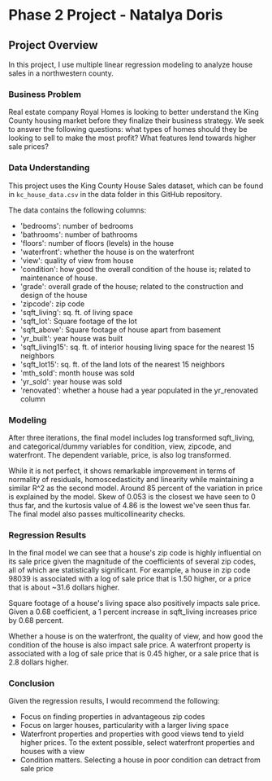 # Phase 2 Project - Natalya Doris

## Project Overview

In this project, I use multiple linear regression modeling to analyze house sales in a northwestern county.

### Business Problem

Real estate company Royal Homes is looking to better understand the King County housing market before they finalize their business strategy. We seek to answer the following questions: what types of homes should they be looking to sell to make the most profit? What features lend towards higher sale prices?

### Data Understanding

This project uses the King County House Sales dataset, which can be found in  `kc_house_data.csv` in the data folder in this GitHub repository. 

The data contains the following columns:

* 'bedrooms': number of bedrooms
* 'bathrooms': number of bathrooms
* 'floors': number of floors (levels) in the house
* 'waterfront': whether the house is on the waterfront
* 'view': quality of view from house
* 'condition': how good the overall condition of the house is; related to maintenance of house.
* 'grade': overall grade of the house; related to the construction and design of the house
* 'zipcode': zip code
* 'sqft_living': sq. ft. of living space
* 'sqft_lot': Square footage of the lot
* 'sqft_above': Square footage of house apart from basement
* 'yr_built': year house was built
* 'sqft_living15': sq. ft. of interior housing living space for the nearest 15 neighbors
* 'sqft_lot15': sq. ft. of the land lots of the nearest 15 neighbors
* 'mth_sold': month house was sold
* 'yr_sold': year house was sold
* 'renovated': whether a house had a year populated in the yr_renovated column
                    

### Modeling

After three iterations, the final model includes log transformed sqft_living, and categorical/dummy variables for condition, view, zipcode, and waterfront. The dependent variable, price, is also log transformed.

While it is not perfect, it shows remarkable improvement in terms of normality of residuals, homoscedasticity and linearity while maintaining a similar R^2 as the second model. Around 85 percent of the variation in price is explained by the model. Skew of 0.053 is the closest we have seen to 0 thus far, and the kurtosis value of 4.86 is the lowest we've seen thus far. The final model also passes multicollinearity checks.

### Regression Results

In the final model we can see that a house's zip code is highly influential on its sale price given the magnitude of the coefficients of several zip codes, all of which are statistically significant. For example, a house in zip code 98039 is associated with a log of sale price that is 1.50 higher, or a price that is about ~31.6 dollars higher.

Square footage of a house's living space also positively impacts sale price. Given a 0.68 coefficient, a 1 percent increase in sqft_living increases price by 0.68 percent.

Whether a house is on the waterfront, the quality of view, and how good the condition of the house is also impact sale price. A waterfront property is associated with a log of sale price that is 0.45 higher, or a sale price that is 2.8 dollars higher.

### Conclusion

Given the regression results, I would recommend the following:

* Focus on finding properties in advantageous zip codes 
* Focus on larger houses, particularity with a larger living space
* Waterfront properties and properties with good views tend to yield higher prices. To the extent possible, select waterfront properties and houses with a view
* Condition matters. Selecting a house in poor condition can detract from sale price
